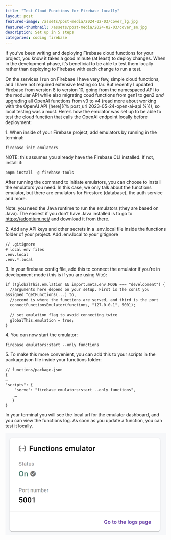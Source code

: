 ```yaml
---
title: "Test Cloud Functions for Firebase locally"
layout: post
featured-image: /assets/post-media/2024-02-03/cover_lg.jpg
featured-thumbnail: /assets/post-media/2024-02-03/cover_sm.jpg
description: Set up in 5 steps
categories: coding firebase
---
```


If you’ve been writing and deploying Firebase cloud functions for your project, you know it takes a good minute (at least) to deploy changes. When in the development phase, it’s beneficial to be able to test them locally rather than deploying to Firebase with each change to run a test.

On the services I run on Firebase I have very few, simple cloud functions, and I have not required extensive testing so far. But recently I updated Firebase from version 8 to version 10, going from the namespaced API to the modular API while also migrating coud functions from gen1 to gen2 _and_ upgrading all OpenAI functions from v3 to v4 (read more about working with the OpenAI API [here]({% post_url 2023-05-24-open-ai-api %})), so local testing was a must. Here’s how the emulator was set up to be able to test the cloud function that calls the OpenAI endpoint locally before deployment:

1\. When inside of your Firebase project, add emulators by running in the terminal:

```
firebase init emulators
```

NOTE: this assumes you already have the Firebase CLI installed. If not, install it:

```
pnpm install -g firebase-tools
```

After running the command to initiate emulators, you can choose to install the emulators you need. In this case, we only talk about the functions emulator, but there are emulators for Firestore (database), the auth service and more.

Note: you need the Java runtime to run the emulators (they are based on Java). The easiest if you don’t have Java installed is to go to https://adoptium.net/ and download it from there.

2\. Add any API keys and other secrets in a .env.local file inside the functions folder of your project. Add .env.local to your gitignore

```
// .gitignore
# local env files
.env.local
.env.*.local
```

3\. In your firebase config file, add this to connect the emulator if you’re in development mode (this is if you are using Vite):

```
if (!globalThis.emulation && import.meta.env.MODE === "development") {
  //arguments here depend on your setup. First is the const you assigned “getFunctions(...) to,
  //second is where the functions are served, and third is the port
  connectFunctionsEmulator(functions, "127.0.0.1", 5001);

  // set emulation flag to avoid connecting twice
  globalThis.emulation = true;
}
```

4\. You can now start the emulator:

```
firebase emulators:start --only functions
```

5\. To make this more convenient, you can add this to your scripts in the package.json file inside your functions folder:

```
// functions/package.json
{
…
"scripts": {
    "serve": "firebase emulators:start --only functions",
    …
   }
}
```

In your terminal you will see the local url for the emulator dashboard, and you can view the functions log. As soon as you update a function, you can test it locally.

<img class="half-image" src="/assets/post-media/2024-02-03/functions-emulator.png"/>
